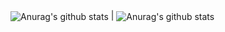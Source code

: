 

 
<img align="center" src="https://github-readme-stats.vercel.app/api?username=Homura-san&theme=buefy&hide_border=false&include_all_commits=false&count_private=false" alt="Anurag's github stats" /> | <img align="center" src="https://github-readme-stats.vercel.app/api/top-langs/?username=Homura-san&theme=buefy&hide_border=false&include_all_commits=false&count_private=false&layout=compact" alt="Anurag's github stats" />



<!-- ![Homura-san GitHub stats](https://github-readme-stats.vercel.app/api?username=Homura-san&show_icons=true&theme=transparent)
[![Top Langs](https://github-readme-stats.vercel.app/api/top-langs/?username=Homura-san)](https://github.com/Homura-san/github-readme-stats) -->
